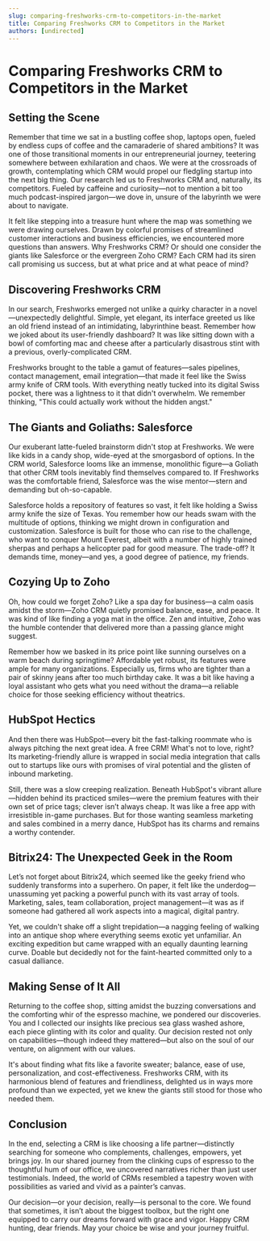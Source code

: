 ```yaml
---
slug: comparing-freshworks-crm-to-competitors-in-the-market
title: Comparing Freshworks CRM to Competitors in the Market
authors: [undirected]
---
```


# Comparing Freshworks CRM to Competitors in the Market

## Setting the Scene

Remember that time we sat in a bustling coffee shop, laptops open, fueled by endless cups of coffee and the camaraderie of shared ambitions? It was one of those transitional moments in our entrepreneurial journey, teetering somewhere between exhilaration and chaos. We were at the crossroads of growth, contemplating which CRM would propel our fledgling startup into the next big thing. Our research led us to Freshworks CRM and, naturally, its competitors. Fueled by caffeine and curiosity—not to mention a bit too much podcast-inspired jargon—we dove in, unsure of the labyrinth we were about to navigate.

It felt like stepping into a treasure hunt where the map was something we were drawing ourselves. Drawn by colorful promises of streamlined customer interactions and business efficiencies, we encountered more questions than answers. Why Freshworks CRM? Or should one consider the giants like Salesforce or the evergreen Zoho CRM? Each CRM had its siren call promising us success, but at what price and at what peace of mind?

## Discovering Freshworks CRM

In our search, Freshworks emerged not unlike a quirky character in a novel—unexpectedly delightful. Simple, yet elegant, its interface greeted us like an old friend instead of an intimidating, labyrinthine beast. Remember how we joked about its user-friendly dashboard? It was like sitting down with a bowl of comforting mac and cheese after a particularly disastrous stint with a previous, overly-complicated CRM. 

Freshworks brought to the table a gamut of features—sales pipelines, contact management, email integration—that made it feel like the Swiss army knife of CRM tools. With everything neatly tucked into its digital Swiss pocket, there was a lightness to it that didn't overwhelm. We remember thinking, "This could actually work without the hidden angst."

## The Giants and Goliaths: Salesforce

Our exuberant latte-fueled brainstorm didn't stop at Freshworks. We were like kids in a candy shop, wide-eyed at the smorgasbord of options. In the CRM world, Salesforce looms like an immense, monolithic figure—a Goliath that other CRM tools inevitably find themselves compared to. If Freshworks was the comfortable friend, Salesforce was the wise mentor—stern and demanding but oh-so-capable.

Salesforce holds a repository of features so vast, it felt like holding a Swiss army knife the size of Texas. You remember how our heads swam with the multitude of options, thinking we might drown in configuration and customization. Salesforce is built for those who can rise to the challenge, who want to conquer Mount Everest, albeit with a number of highly trained sherpas and perhaps a helicopter pad for good measure. The trade-off? It demands time, money—and yes, a good degree of patience, my friends.

## Cozying Up to Zoho

Oh, how could we forget Zoho? Like a spa day for business—a calm oasis amidst the storm—Zoho CRM quietly promised balance, ease, and peace. It was kind of like finding a yoga mat in the office. Zen and intuitive, Zoho was the humble contender that delivered more than a passing glance might suggest.

Remember how we basked in its price point like sunning ourselves on a warm beach during springtime? Affordable yet robust, its features were ample for many organizations. Especially us, firms who are tighter than a pair of skinny jeans after too much birthday cake. It was a bit like having a loyal assistant who gets what you need without the drama—a reliable choice for those seeking efficiency without theatrics.

## HubSpot Hectics

And then there was HubSpot—every bit the fast-talking roommate who is always pitching the next great idea. A free CRM! What's not to love, right? Its marketing-friendly allure is wrapped in social media integration that calls out to startups like ours with promises of viral potential and the glisten of inbound marketing.

Still, there was a slow creeping realization. Beneath HubSpot's vibrant allure—hidden behind its practiced smiles—were the premium features with their own set of price tags; clever isn’t always cheap. It was like a free app with irresistible in-game purchases. But for those wanting seamless marketing and sales combined in a merry dance, HubSpot has its charms and remains a worthy contender.

## Bitrix24: The Unexpected Geek in the Room

Let’s not forget about Bitrix24, which seemed like the geeky friend who suddenly transforms into a superhero. On paper, it felt like the underdog—unassuming yet packing a powerful punch with its vast array of tools. Marketing, sales, team collaboration, project management—it was as if someone had gathered all work aspects into a magical, digital pantry.

Yet, we couldn't shake off a slight trepidation—a nagging feeling of walking into an antique shop where everything seems exotic yet unfamiliar. An exciting expedition but came wrapped with an equally daunting learning curve. Doable but decidedly not for the faint-hearted committed only to a casual dalliance.

## Making Sense of It All

Returning to the coffee shop, sitting amidst the buzzing conversations and the comforting whir of the espresso machine, we pondered our discoveries. You and I collected our insights like precious sea glass washed ashore, each piece glinting with its color and quality. Our decision rested not only on capabilities—though indeed they mattered—but also on the soul of our venture, on alignment with our values.

It's about finding what fits like a favorite sweater; balance, ease of use, personalization, and cost-effectiveness. Freshworks CRM, with its harmonious blend of features and friendliness, delighted us in ways more profound than we expected, yet we knew the giants still stood for those who needed them.

## Conclusion

In the end, selecting a CRM is like choosing a life partner—distinctly searching for someone who complements, challenges, empowers, yet brings joy. In our shared journey from the clinking cups of espresso to the thoughtful hum of our office, we uncovered narratives richer than just user testimonials. Indeed, the world of CRMs resembled a tapestry woven with possibilities as varied and vivid as a painter’s canvas.

Our decision—or your decision, really—is personal to the core. We found that sometimes, it isn’t about the biggest toolbox, but the right one equipped to carry our dreams forward with grace and vigor. Happy CRM hunting, dear friends. May your choice be wise and your journey fruitful.